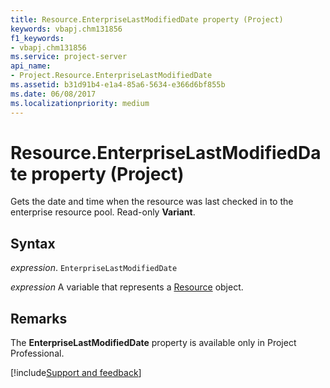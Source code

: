 ```yaml
---
title: Resource.EnterpriseLastModifiedDate property (Project)
keywords: vbapj.chm131856
f1_keywords:
- vbapj.chm131856
ms.service: project-server
api_name:
- Project.Resource.EnterpriseLastModifiedDate
ms.assetid: b31d91b4-e1a4-85a6-5634-e366d6bf855b
ms.date: 06/08/2017
ms.localizationpriority: medium
---
```



# Resource.EnterpriseLastModifiedDate property (Project)

Gets the date and time when the resource was last checked in to the enterprise resource pool. Read-only **Variant**.


## Syntax

_expression_. `EnterpriseLastModifiedDate`

_expression_ A variable that represents a [Resource](./Project.Resource.md) object.


## Remarks

The **EnterpriseLastModifiedDate** property is available only in Project Professional.

[!include[Support and feedback](~/includes/feedback-boilerplate.md)]